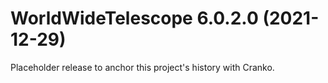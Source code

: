 # WorldWideTelescope 6.0.2.0 (2021-12-29)

Placeholder release to anchor this project's history with Cranko.
